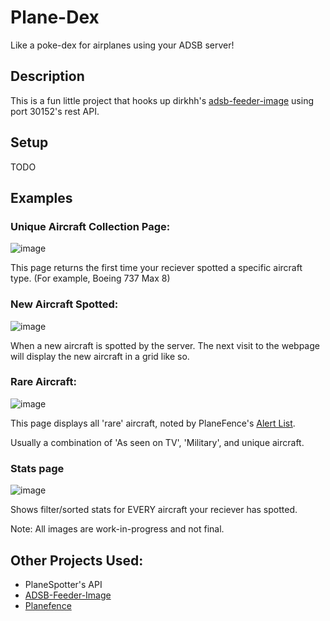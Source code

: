 # Plane-Dex
Like a poke-dex for airplanes using your ADSB server!

## Description

This is a fun little project that hooks up dirkhh's [adsb-feeder-image](https://github.com/dirkhh/adsb-feeder-image) using port 30152's rest API. 

## Setup

TODO

## Examples

### Unique Aircraft Collection Page:
![image](https://github.com/user-attachments/assets/10e81dbf-9843-4159-b5c1-53e648c1d8a5)

This page returns the first time your reciever spotted a specific aircraft type. (For example, Boeing 737 Max 8)

### New Aircraft Spotted:

![image](https://github.com/user-attachments/assets/311a408f-3820-4653-ac7f-adf112ac81d5)

When a new aircraft is spotted by the server. The next visit to the webpage will display the new aircraft in a grid like so.

### Rare Aircraft:

![image](https://github.com/user-attachments/assets/b3aab940-80f0-4018-838d-0e789b3d54b9)

This page displays all 'rare' aircraft, noted by PlaneFence's [Alert List](https://planefence.com/plane-alert/alertlist.txt).

Usually a combination of 'As seen on TV', 'Military', and unique aircraft.

### Stats page

![image](https://github.com/user-attachments/assets/f250a5f7-0cb2-4a39-8cf1-72af36a00719)

Shows filter/sorted stats for EVERY aircraft your reciever has spotted.



Note: All images are work-in-progress and not final. 


## Other Projects Used:

- PlaneSpotter's API
- [ADSB-Feeder-Image](https://github.com/dirkhh/adsb-feeder-image)
- [Planefence](https://github.com/sdr-enthusiasts/docker-planefence)
